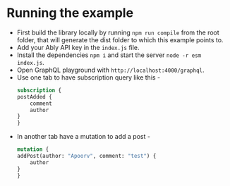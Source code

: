 # Running the example

- First build the library locally by running `npm run compile` from the root folder, that will generate the dist folder to which this example points to.
- Add your Ably API key in the `index.js` file.
- Install the dependencies `npm i` and start the server `node -r esm index.js`.
- Open GraphQL playground with `http://localhost:4000/graphql`. 
- Use one tab to have subscription query like this -
    ```graphql
    subscription {
    postAdded {
        comment
        author
    }
    }
    ```
- In another tab have a mutation to add a post -
    ```graphql
    mutation {
    addPost(author: "Apoorv", comment: "test") {
        author
    }
    }
    ```
